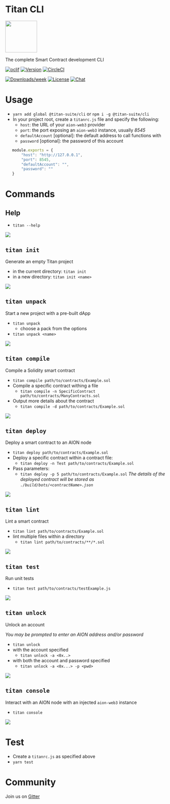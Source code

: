 Titan CLI
================

<img src="https://s15.postimg.cc/spmnht6zf/Titan_Logo.png" width="100" height="100">  


The complete Smart Contract development CLI

[![oclif](https://img.shields.io/badge/cli-oclif-brightgreen.svg)](https://oclif.io)
[![Version](https://img.shields.io/npm/v/@titan-suite/cli.svg)](https://npmjs.org/package/@titan-suite/cli)
[![CircleCI](https://circleci.com/gh/titan-suite/cli/tree/master.svg?style=shield)](https://circleci.com/gh/titan-suite/cli/tree/master)
<!-- [![Appveyor CI](https://ci.appveyor.com/api/projects/status/github/titan-suite/cli?branch=master&svg=true)](https://ci.appveyor.com/project/titan-suite/cli/branch/master) 
[![Codecov](https://codecov.io/gh/titan-suite/cli/branch/master/graph/badge.svg)](https://codecov.io/gh/titan-suite/cli) -->
[![Downloads/week](https://img.shields.io/npm/dw/@titan-suite/cli.svg)](https://npmjs.org/package/@titan-suite/cli)
[![License](https://img.shields.io/npm/l/@titan-suite/cli.svg)](https://github.com/titan-suite/cli/blob/master/package.json)
[![Chat](http://img.shields.io/badge/titan-suite/Lobby-f81a65.svg)]( https://gitter.im/titan-suite/Lobby )


# Usage

- `yarn add global @titan-suite/cli` or `npm i -g @titan-suite/cli`
- In your project root, create a `titanrc.js` file and specify the following:
    - `host`: the URL of your `aion-web3` provider
    - `port`: the port exposing an `aion-web3` instance, usually *8545*
    - `defaultAccount` [optional]: the default address to call functions with
    - `password` [optional]: the password of this account
```javascript
   module.exports = {
       "host": "http://127.0.0.1",
       "port": 8545,
       "defaultAccount": "",
       "password": ""
   }
```


# Commands

## Help
- `titan --help`

![](https://s15.postimg.cc/dlbpyw5jf/help.gif)

## `titan init` 

Generate an empty Titan project
- in the current directory: `titan init`
- in a new directory: `titan init <name>`

![](https://s15.postimg.cc/aeh6fbijf/init.gif)

## `titan unpack`

Start a new project with a pre-built dApp
- `titan unpack`
    - choose a pack from the options
- `titan unpack <name>`

![](https://s15.postimg.cc/q8h1wpi5n/unpack.gif)

## `titan compile`

Compile a Solidity smart contract
- `titan compile path/to/contracts/Example.sol`
- Compile a specific contract withing a file
    - `titan compile -n SpecificContract path/to/contracts/ManyContracts.sol`
- Output more details about the contract
    - `titan compile -d path/to/contracts/Example.sol`

![](https://s15.postimg.cc/88mvkpk6z/compile.gif)

## `titan deploy`

Deploy a smart contract to an AION node
- `titan deploy path/to/contracts/Example.sol`
- Deploy a specific contract within a contract file:
    - `titan deploy -n Test path/to/contracts/Example.sol`
- Pass parameters:
    - `titan deploy -p 5 path/to/contracts/Example.sol`
_The details of the deployed contract will be stored as `./build/bots/<contractName>.json`_


![](https://s15.postimg.cc/5a6al0y3v/deploy.gif)

## `titan lint`

Lint a smart contract
- `titan lint path/to/contracts/Example.sol`
- lint multiple files within a directory
    - `titan lint path/to/contracts/**/*.sol`

![](https://s15.postimg.cc/4qavos1fv/lint.gif)

## `titan test`

Run unit tests
- `titan test path/to/contracts/testExample.js`

![](https://s15.postimg.cc/okwxawod7/test.gif)

## `titan unlock`

Unlock an account

_You may be prompted to enter an AION address and/or password_

- `titan unlock`
- with the account specified
    - `titan unlock -a <0x..>`
- with both the account and password specified
    - `titan unlock -a <0x...> -p <pwd>`

![](https://s15.postimg.cc/ulum7y8ej/unlock.gif)

## `titan console`

Interact with an AION node with an injected `aion-web3` instance
- `titan console`

![](https://s15.postimg.cc/twbtvmpvf/console.gif)


# Test

- Create a `titanrc.js` as specified above
- `yarn test`

# Community

Join us on [Gitter](https://gitter.im/titan-suite/Lobby#)
